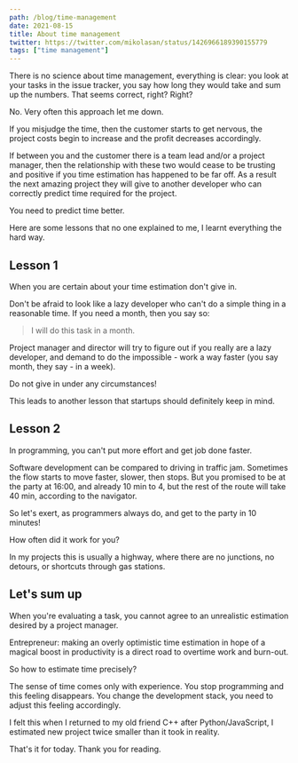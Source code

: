 ```yaml
---
path: /blog/time-management
date: 2021-08-15
title: About time management
twitter: https://twitter.com/mikolasan/status/1426966189390155779
tags: ["time management"]
---
```


There is no science about time management, everything is clear: you look at your tasks in the issue tracker, you say how long they would take and sum up the numbers. That seems correct, right? Right?

No. Very often this approach let me down. 

If you misjudge the time, then the customer starts to get nervous, the project costs begin to increase and the profit decreases accordingly.

If between you and the customer there is a team lead and/or a project manager, then the relationship with these two would cease to be trusting and positive if you time estimation has happened to be far off. 
As a result the next amazing project they will give to another developer who can correctly predict time required for the project.

You need to predict time better. 

Here are some lessons that no one explained to me, I learnt everything the hard way.

## Lesson 1

When you are certain about your time estimation don't give in.

Don't be afraid to look like a lazy developer who can't do a simple thing in a reasonable time. If you need a month, then you say so: 

> I will do this task in a month. 

Project manager and director will try to figure out if you really are a lazy developer, and
demand to do the impossible - work a way faster (you say month, they say - in a week).

Do not give in under any circumstances!

This leads to another lesson that startups should definitely keep in mind.

## Lesson 2

In programming, you can't put more effort and get job done faster.

Software development can be compared to driving in traffic jam. Sometimes the flow starts to move faster, slower, then stops. But you promised to be at the party at 16:00, and already 10 min to 4, but the rest of the route will take 40 min, according to the navigator. 

So let's exert, as programmers always do, and get to the party in 10 minutes!

How often did it work for you?

In my projects this is usually a highway, where there are no junctions, no detours, or shortcuts through gas stations.

## Let's sum up

When you're evaluating a task, you cannot agree to an unrealistic estimation desired by a project manager.

Entrepreneur: making an overly optimistic time estimation in hope of a magical boost in productivity is a direct road to overtime work and burn-out.

So how to estimate time precisely?

The sense of time comes only with experience.
You stop programming and this feeling disappears. You change the development stack, you need to adjust this feeling accordingly.

I felt this when I returned to my old friend C++ after Python/JavaScript, I estimated new project twice smaller than it took in reality. 

That's it for today. Thank you for reading.